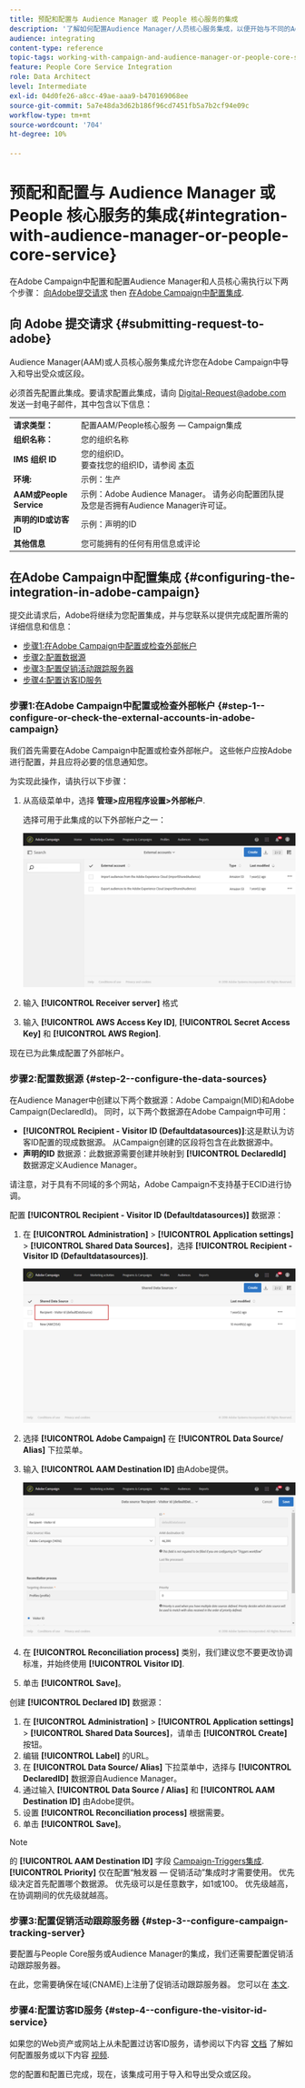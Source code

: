 ```yaml
---
title: 预配和配置与 Audience Manager 或 People 核心服务的集成
description: '了解如何配置Audience Manager/人员核心服务集成，以便开始与不同的Adobe Experience Cloud解决方案共享受众或区段。 '
audience: integrating
content-type: reference
topic-tags: working-with-campaign-and-audience-manager-or-people-core-service
feature: People Core Service Integration
role: Data Architect
level: Intermediate
exl-id: 04d0fe26-a8cc-49ae-aaa9-b470169068ee
source-git-commit: 5a7e48da3d62b186f96cd7451fb5a7b2cf94e09c
workflow-type: tm+mt
source-wordcount: '704'
ht-degree: 10%

---
```


# 预配和配置与 Audience Manager 或 People 核心服务的集成{#integration-with-audience-manager-or-people-core-service}

在Adobe Campaign中配置和配置Audience Manager和人员核心需执行以下两个步骤： [向Adobe提交请求](#submitting-request-to-adobe) then [在Adobe Campaign中配置集成](#configuring-the-integration-in-adobe-campaign).

## 向 Adobe 提交请求 {#submitting-request-to-adobe}

Audience Manager(AAM)或人员核心服务集成允许您在Adobe Campaign中导入和导出受众或区段。

必须首先配置此集成。要请求配置此集成，请向 [Digital-Request@adobe.com](mailto:Digital-Request@adobe.com) 发送一封电子邮件，其中包含以下信息：

<table> 
 <tbody> 
  <tr> 
   <td> <strong>请求类型：</strong><br /> </td> 
   <td> 配置AAM/People核心服务 — Campaign集成 </td> 
  </tr> 
  <tr> 
   <td> <strong>组织名称：</strong><br /> </td> 
   <td> 您的组织名称 </td> 
  </tr> 
  <tr> 
   <td> <strong>IMS 组织 ID</strong><br /> </td> 
   <td> 您的组织ID。 <br> 要查找您的组织ID，请参阅 <a href="https://experienceleague.adobe.com/docs/core-services/interface/administration/organizations.html?lang=zh-Hans">本页</a></td> 
  </tr> 
  <tr> 
   <td> <strong>环境:</strong><br /> </td> 
   <td> 示例：生产 </td> 
  </tr> 
  <tr> 
   <td> <strong>AAM或People Service</strong><br /> </td> 
   <td> 示例：Adobe Audience Manager。 请务必向配置团队提及您是否拥有Audience Manager许可证。</td> 
  </tr> 
  <tr> 
   <td> <strong>声明的ID或访客ID</strong><br /> </td> 
   <td> 示例：声明的ID </td> 
  </tr> 
  <tr> 
   <td> <strong>其他信息</strong><br /> </td> 
   <td> 您可能拥有的任何有用信息或评论 </td> 
  </tr> 
 </tbody> 
</table>

## 在Adobe Campaign中配置集成 {#configuring-the-integration-in-adobe-campaign}

提交此请求后，Adobe将继续为您配置集成，并与您联系以提供完成配置所需的详细信息和信息：

* [步骤1:在Adobe Campaign中配置或检查外部帐户](#step-1--configure-or-check-the-external-accounts-in-adobe-campaign)
* [步骤2:配置数据源](#step-2--configure-the-data-sources)
* [步骤3:配置促销活动跟踪服务器](#step-3--configure-campaign-tracking-server)
* [步骤4:配置访客ID服务](#step-4--configure-the-visitor-id-service)

### 步骤1:在Adobe Campaign中配置或检查外部帐户 {#step-1--configure-or-check-the-external-accounts-in-adobe-campaign}

我们首先需要在Adobe Campaign中配置或检查外部帐户。 这些帐户应按Adobe进行配置，并且应将必要的信息通知您。

为实现此操作，请执行以下步骤：

1. 从高级菜单中，选择 **管理>应用程序设置>外部帐户**.

   选择可用于此集成的以下外部帐户之一：

   ![](assets/integration_aam_1.png)

1. 输入 **[!UICONTROL Receiver server]** 格式
1. 输入 **[!UICONTROL AWS Access Key ID]**, **[!UICONTROL Secret Access Key]** 和 **[!UICONTROL AWS Region]**.

现在已为此集成配置了外部帐户。

### 步骤2:配置数据源 {#step-2--configure-the-data-sources}

在Audience Manager中创建以下两个数据源：Adobe Campaign(MID)和Adobe Campaign(DeclaredId)。 同时，以下两个数据源在Adobe Campaign中可用：

* **[!UICONTROL Recipient - Visitor ID (Defaultdatasources)]**:这是默认为访客ID配置的现成数据源。 从Campaign创建的区段将包含在此数据源中。
* **声明的ID** 数据源：此数据源需要创建并映射到 **[!UICONTROL DeclaredId]** 数据源定义Audience Manager。

请注意，对于具有不同域的多个网站，Adobe Campaign不支持基于ECID进行协调。

配置 **[!UICONTROL Recipient - Visitor ID (Defaultdatasources)]** 数据源：

1. 在 **[!UICONTROL Administration]** > **[!UICONTROL Application settings]** > **[!UICONTROL Shared Data Sources]**，选择 **[!UICONTROL Recipient - Visitor ID (Defaultdatasources)]**.

   ![](assets/integration_aam_2.png)

1. 选择 **[!UICONTROL Adobe Campaign]** 在 **[!UICONTROL Data Source/ Alias]** 下拉菜单。
1. 输入 **[!UICONTROL AAM Destination ID]** 由Adobe提供。

   ![](assets/integration_aam_3.png)

1. 在 **[!UICONTROL Reconciliation process]** 类别，我们建议您不要更改协调标准，并始终使用 **[!UICONTROL Visitor ID]**.
1. 单击 **[!UICONTROL Save]**。

创建 **[!UICONTROL Declared ID]** 数据源：

1. 在 **[!UICONTROL Administration]** > **[!UICONTROL Application settings]** > **[!UICONTROL Shared Data Sources]**，请单击 **[!UICONTROL Create]** 按钮。
1. 编辑 **[!UICONTROL Label]** 的URL。
1. 在 **[!UICONTROL Data Source/ Alias]** 下拉菜单中，选择与 **[!UICONTROL DeclaredID]** 数据源自Audience Manager。
1. 通过输入 **[!UICONTROL Data Source / Alias]** 和 **[!UICONTROL AAM Destination ID]** 由Adobe提供。
1. 设置 **[!UICONTROL Reconciliation process]** 根据需要。
1. 单击 **[!UICONTROL Save]**。

>[!NOTE]
>
>的 **[!UICONTROL AAM Destination ID]** 字段 [Campaign-Triggers集成](../../integrating/using/configuring-triggers-in-experience-cloud.md). **[!UICONTROL Priority]** 仅在配置“触发器 — 促销活动”集成时才需要使用。 优先级决定首先配置哪个数据源。 优先级可以是任意数字，如1或100。 优先级越高，在协调期间的优先级就越高。

### 步骤3:配置促销活动跟踪服务器 {#step-3--configure-campaign-tracking-server}

要配置与People Core服务或Audience Manager的集成，我们还需要配置促销活动跟踪服务器。

在此，您需要确保在域(CNAME)上注册了促销活动跟踪服务器。 您可以在 [本文](https://helpx.adobe.com/cn/campaign/kb/domain-name-delegation.html).

### 步骤4:配置访客ID服务 {#step-4--configure-the-visitor-id-service}

如果您的Web资产或网站上从未配置过访客ID服务，请参阅以下内容 [文档](https://experienceleague.adobe.com/docs/id-service/using/implementation/setup-aam-analytics.html) 了解如何配置服务或以下内容 [视频](https://helpx.adobe.com/cn/marketing-cloud/how-to/email-marketing.html#step-two).

您的配置和配置已完成，现在，该集成可用于导入和导出受众或区段。
